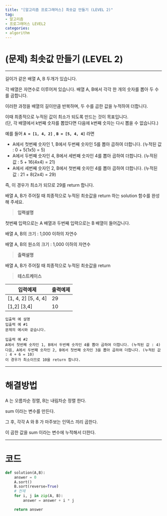 ```yaml
---
title: "[알고리즘 프로그래머스] 최솟값 만들기 (LEVEL 2)"
tag:
- 알고리즘
- 프로그래머스 LEVEL2
categories:
- algorithm
---
```


# (문제) 최솟값 만들기 (LEVEL 2)
---

길이가 같은 배열 A, B 두개가 있습니다.

각 배열은 자연수로 이루어져 있습니다.
배열 A, B에서 각각 한 개의 숫자를 뽑아 두 수를 곱합니다.

이러한 과정을 배열의 길이만큼 반복하며, 두 수를 곱한 값을 누적하여 더합니다.

이때 최종적으로 누적된 값이 최소가 되도록 만드는 것이 목표입니다.<br>
(단, 각 배열에서 k번째 숫자를 뽑았다면 다음에 k번째 숫자는 다시 뽑을 수 없습니다.)

예를 들어 **`A = [1, 4, 2]`** , **`B = [5, 4, 4]`** 라면

* A에서 첫번째 숫자인 1, B에서 두번째 숫자인 5를 뽑아 곱하여 더합니다. (누적된 값 : 0 + 5(1x5) = 5)
* A에서 두번째 숫자인 4, B에서 세번째 숫자인 4를 뽑아 곱하여 더합니다. (누적된 값 : 5 + 16(4x4) = 21)
* A에서 세번째 숫자인 2, B에서 첫번째 숫자인 4를 뽑아 곱하여 더합니다. (누적된 값 : 21 + 8(2x4) = 29)

즉, 이 경우가 최소가 되므로 29를 return 합니다.

배열 A, B가 주어질 때 최종적으로 누적된 최솟값을 return 하는 solution 함수를 완성해 주세요.

> **입력설명**

첫번째 입력으로는 A 배열과 두번째 입력으로는 B 배열이 들어갑니다.

배열 A, B의 크기 : 1,000 이하의 자연수

배열 A, B의 원소의 크기 : 1,000 이하의 자연수

> **출력설명**

배열 A, B가 주어질 때 최종적으로 누적된 최솟값을 return

> **테스트케이스**
 

| 입력예제 | 출력예제 |
| -------- | -------- | 
| [1, 4, 2]	[5, 4, 4]	| 29 | 
| [1,2]	[3,4]	| 10 | 

~~~
입출력 예 설명
입출력 예 #1
문제의 예시와 같습니다.

입출력 예 #2
A에서 첫번째 숫자인 1, B에서 두번째 숫자인 4를 뽑아 곱하여 더합니다. (누적된 값 : 4) 다음, A에서 두번째 숫자인 2, B에서 첫번째 숫자인 3을 뽑아 곱하여 더합니다. (누적된 값 : 4 + 6 = 10)
이 경우가 최소이므로 10을 return 합니다.
~~~

---
# 해결방법

A 는 오름차순 정렬, B는 내림차순 정렬 한다.

sum 이라는 변수를 만든다.

그 후, 각각 A 와 B 가 마주보는 인덱스 끼리 곱한다.

이 곱한 값을 sum 이라는 변수에 누적해서 더한다.


---
# 코드
```python
def solution(A,B):
    answer = 0
    A.sort()
    B.sort(reverse=True)
    # 천재
    for i, j in zip(A, B):
        answer = answer + i * j

    return answer
```
